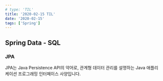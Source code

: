 ```yaml
---
# type: 'TIL'
title: '2020-02-15 TIL'
date: '2020-02-15'
tags: ['Spring']
---
```


## Spring Data - SQL

### JPA

JPA는 Java Persistence API의 약어로, 관계형 데이터 관리를 설명하는 Java 애플리케이션 프로그래밍 인터페이스 사양입니다.
